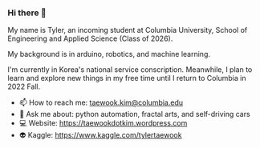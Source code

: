 ### Hi there 👋



My name is Tyler, an incoming student at Columbia University, School of Engineering and Applied Science (Class of 2026).

My background is in arduino, robotics, and machine learning. 

I'm currently in Korea's national service conscription. Meanwhile, I plan to learn and explore new things in my free time until I return to Columbia in 2022 Fall.

* 📫 How to reach me: taewook.kim@columbia.edu
* 💬 Ask me about: python automation, fractal arts, and self-driving cars
* 💻 Website: https://taewookdotkim.wordpress.com
* 👽 Kaggle: https://www.kaggle.com/tylertaewook
